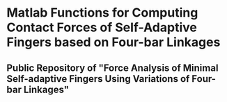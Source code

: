 # Matlab Functions for Computing Contact Forces of Self-Adaptive Fingers based on Four-bar Linkages
## Public Repository of "Force Analysis of Minimal Self-adaptive Fingers Using Variations of Four-bar Linkages"
